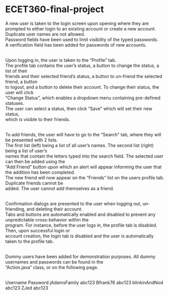 # ECET360-final-project
A new user is taken to the login screen upon opening where they are prompted to either login to an existing account or create a new account.<br>
Duplicate user names are not allowed. <br>
Password fields have been used to limit visibility of the typed passwords.<br>
A verification field has been added for passwords of new accounts.<br><br>

Upon logging in, the user is taken to the “Profile” tab.<br>
The profile tab contains the user’s status, a button to change the status, a list of their <br>
friends and their selected friend’s status, a button to un-friend the selected friend, a button<br>
to logout, and a button to delete their account.  To change their status, the user will click <br>
“Change Status”, which enables a dropdown menu containing pre-defined statuses.<br>
The user can select a status, then click “Save” which will set their new status, <br>
which is visible to their friends.<br><br>

To add friends, the user will have to go to the “Search” tab, where they will be presented with 2 lists.<br>
The first list (left) being a list of all user’s names.  The second list (right) being a list of user’s<br>
names that contain the letters typed into the search field.  The selected user can then be added using the<br>
“Add Friend” button upon which an alert will appear informing the user that the addition has been completed.<br>
The new friend will now appear on the “Friends” list on the users profile tab.  Duplicate friends cannot be <br>
added.  The user cannot add themselves as a friend.<br><br>

Confirmation dialogs are presented to the user when logging out, un-friending, and deleting their account.<br>
Tabs and buttons are automatically enabled and disabled to prevent any unpredictable cross-behavior within the <br>
program.  For instance, before the user logs in, the profile tab is disabled.  Then, upon successful login or<br>
account creation, the login tab is disabled and the user is automatically taken to the profile tab.<br><br>

Dummy users have been added for demonstration purposes.  All dummy usernames and passwords can be found in the<br>
“Action.java” class, or on the following page.<br><br>

Username	Password
jAdamsFamily	abc123
Bfrank76 	abc123
blinkinAndNod	abc123
ZJed		abc123
